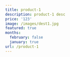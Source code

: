 ```yaml
---
title: product-1
description: product-1 desc
price: '123'
image: /images/dest1.jpg
featured: true
months:
  february: false
  january: true
url: /product-1
---
```


